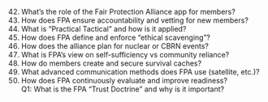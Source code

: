 42. What’s the role of the Fair Protection Alliance app for members?  
43. How does FPA ensure accountability and vetting for new members?  
44. What is “Practical Tactical” and how is it applied?  
45. How does FPA define and enforce “ethical scavenging”?  
46. How does the alliance plan for nuclear or CBRN events?  
47. What is FPA’s view on self-sufficiency vs community reliance?  
48. How do members create and secure survival caches?  
49. What advanced communication methods does FPA use (satellite, etc.)?  
50. How does FPA continuously evaluate and improve readiness?  
Q1: What is the FPA “Trust Doctrine” and why is it important?